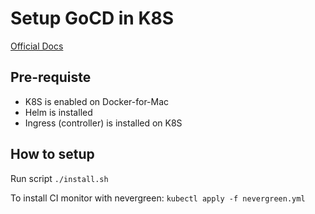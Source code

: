 # Setup GoCD in K8S

[Official Docs](https://docs.gocd.org/current/gocd_on_kubernetes/)

## Pre-requiste

* K8S is enabled on Docker-for-Mac
* Helm is installed
* Ingress (controller) is installed on K8S

## How to setup

Run script `./install.sh`

To install CI monitor with nevergreen: `kubectl apply -f nevergreen.yml`